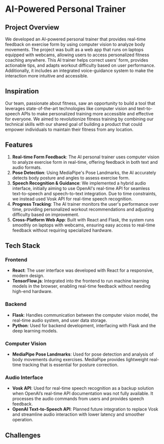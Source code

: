 # AI-Powered Personal Trainer

## Project Overview
We developed an AI-powered personal trainer that provides real-time feedback on exercise form by using computer vision to analyze body movements. The project was built as a web app that runs on laptops equipped with webcams, allowing users to access personalized fitness coaching anywhere. This AI trainer helps correct users' form, provides actionable tips, and adapts workout difficulty based on user performance. Additionally, it includes an integrated voice-guidance system to make the interaction more intuitive and accessible.

## Inspiration
Our team, passionate about fitness, saw an opportunity to build a tool that leverages state-of-the-art technologies like computer vision and text-to-speech APIs to make personalized training more accessible and effective for everyone. We aimed to revolutionize fitness training by combining our technical skills with our shared goal of building a product that could empower individuals to maintain their fitness from any location.

## Features
1. **Real-time Form Feedback**: The AI personal trainer uses computer vision to analyze exercise form in real-time, offering feedback in both text and audio formats.
2. **Pose Detection**: Using MediaPipe's Pose Landmarks, the AI accurately detects body posture and angles to assess exercise form.
3. **Speech Recognition & Guidance**: We implemented a hybrid audio interface, initially aiming to use OpenAI's real-time API for seamless text-to-speech and speech-to-text integration. Due to time constraints, we instead used Vosk API for real-time speech recognition.
4. **Progress Tracking**: The AI trainer monitors the user's performance over time, providing personalized workout recommendations and adjusting difficulty based on improvement.
5. **Cross-Platform Web App**: Built with React and Flask, the system runs smoothly on laptops with webcams, ensuring easy access to real-time feedback without requiring specialized hardware.

## Tech Stack

### Frontend
- **React**: The user interface was developed with React for a responsive, modern design.
- **TensorFlow.js**: Integrated into the frontend to run machine learning models in the browser, enabling real-time feedback without needing high-end hardware.

### Backend
- **Flask**: Handles communication between the computer vision model, the real-time audio system, and user data storage.
- **Python**: Used for backend development, interfacing with Flask and the deep learning models.

### Computer Vision
- **MediaPipe Pose Landmarks**: Used for pose detection and analysis of body movements during exercises. MediaPipe provides lightweight real-time tracking that is essential for posture correction.
  
### Audio Interface
- **Vosk API**: Used for real-time speech recognition as a backup solution when OpenAI’s real-time API documentation was not fully available. It processes the audio commands from users and provides speech feedback.
- **OpenAI Text-to-Speech API**: Planned future integration to replace Vosk and streamline audio interaction with lower latency and smoother operation.

## Challenges
